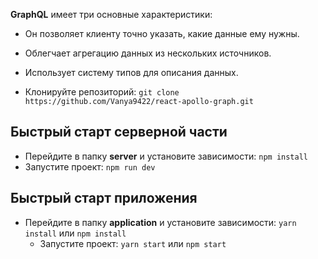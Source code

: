 **GraphQL** имеет три основные характеристики:
- Он позволяет клиенту точно указать, какие данные ему нужны.
- Облегчает агрегацию данных из нескольких источников.
- Использует систему типов для описания данных.


- Клонируйте репозиторий: `git clone https://github.com/Vanya9422/react-apollo-graph.git`

## Быстрый старт серверной части
- Перейдите в папку **server** и установите зависимости: `npm install`
- Запустите проект: `npm run dev`

## Быстрый старт приложения 
- Перейдите в папку **application** и установите зависимости: `yarn install` или `npm install`
	- Запустите проект: `yarn start` или `npm start`
